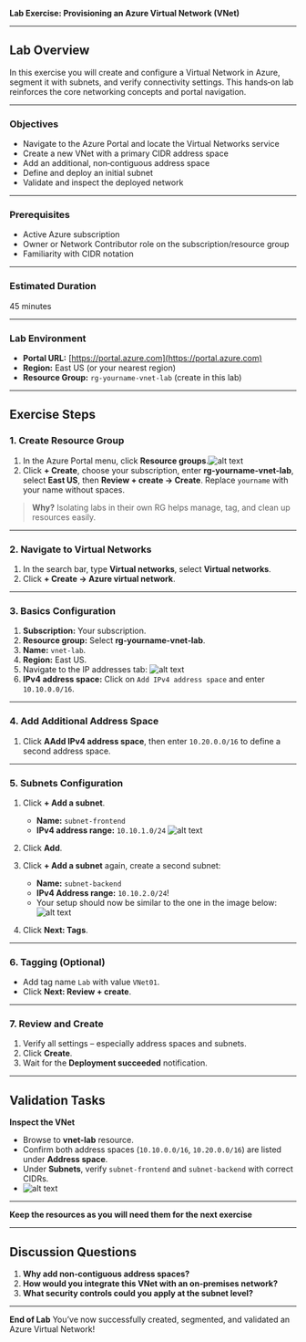 **Lab Exercise: Provisioning an Azure Virtual Network (VNet)**

---

## Lab Overview

In this exercise you will create and configure a Virtual Network in Azure, segment it with subnets, and verify connectivity settings. This hands‑on lab reinforces the core networking concepts and portal navigation.

---

### Objectives

* Navigate to the Azure Portal and locate the Virtual Networks service
* Create a new VNet with a primary CIDR address space
* Add an additional, non‑contiguous address space
* Define and deploy an initial subnet
* Validate and inspect the deployed network

---

### Prerequisites

* Active Azure subscription
* Owner or Network Contributor role on the subscription/resource group
* Familiarity with CIDR notation

---

### Estimated Duration

45 minutes

---

### Lab Environment

* **Portal URL:** [https://portal.azure.com](https://portal.azure.com)
* **Region:** East US (or your nearest region)
* **Resource Group:** `rg-yourname-vnet-lab` (create in this lab)

---

## Exercise Steps

### 1. **Create Resource Group**

1. In the Azure Portal menu, click **Resource groups**.![alt text](image.png)
2. Click **+ Create**, choose your subscription, enter **rg-yourname-vnet-lab**, select **East US**, then **Review + create → Create**. Replace `yourname` with your name without spaces.

> **Why?** Isolating labs in their own RG helps manage, tag, and clean up resources easily.

---

### 2. **Navigate to Virtual Networks**

1. In the search bar, type **Virtual networks**, select **Virtual networks**.
2. Click **+ Create → Azure virtual network**.

---

### 3. **Basics Configuration**

1. **Subscription:** Your subscription.
2. **Resource group:** Select **rg‑yourname-vnet‑lab**.
3. **Name:** `vnet-lab`.
4. **Region:** East US.
5. Navigate to the IP addresses tab:
   ![alt text](image-1.png)
6. **IPv4 address space:** Click on `Add IPv4 address space` and enter `10.10.0.0/16`.

---

### 4. **Add Additional Address Space**

1. Click **AAdd IPv4 address space**, then enter `10.20.0.0/16` to define a second address space.

---

### 5. **Subnets Configuration**

1. Click **+ Add a subnet**.

   * **Name:** `subnet-frontend`
   * **IPv4 address range:** `10.10.1.0/24` ![alt text](image-2.png)
2. Click **Add**.
3. Click **+ Add a subnet** again, create a second subnet:
   * **Name:** `subnet-backend`
   * **IPv4 Address range:** `10.10.2.0/24`!
   * Your setup should now be similar to the one in the image below: <br/>![alt text](image-3.png)
4. Click **Next: Tags**.

---

### 6. **Tagging (Optional)**

* Add tag name `Lab` with value `VNet01`.
* Click **Next: Review + create**.

---

### 7. **Review and Create**

1. Verify all settings – especially address spaces and subnets.
2. Click **Create**.
3. Wait for the **Deployment succeeded** notification.

---

## Validation Tasks

**Inspect the VNet**

   * Browse to **vnet-lab** resource.
   * Confirm both address spaces (`10.10.0.0/16`, `10.20.0.0/16`) are listed under **Address space**.
   * Under **Subnets**, verify `subnet-frontend` and `subnet-backend` with correct CIDRs.
   * ![alt text](image-4.png)

---

**Keep the resources as you will need them for the next exercise**

---

## Discussion Questions

1. **Why add non‑contiguous address spaces?**
2. **How would you integrate this VNet with an on‑premises network?**
3. **What security controls could you apply at the subnet level?**

---

**End of Lab**
You’ve now successfully created, segmented, and validated an Azure Virtual Network!

